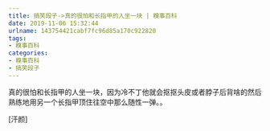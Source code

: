 ```yaml
---
title: 搞笑段子->真的很怕和长指甲的人坐一块 | 糗事百科
date: 2019-11-06 15:32:44
urlname: 143754421cabf7fc96d85a170c922820
tags: 
- 糗事百科
categories:
- 糗事百科
- 搞笑段子
---
```

真的很怕和长指甲的人坐一块，因为冷不丁他就会抠抠头皮或者脖子后背啥的然后熟练地用另一个长指甲顶住往空中那么随性一弹。。

[汗颜]


